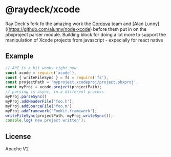 <!--
#
# Licensed to the Apache Software Foundation (ASF) under one
# or more contributor license agreements.  See the NOTICE file
# distributed with this work for additional information
# regarding copyright ownership.  The ASF licenses this file
# to you under the Apache License, Version 2.0 (the
# "License"); you may not use this file except in compliance
# with the License.  You may obtain a copy of the License at
#
# http://www.apache.org/licenses/LICENSE-2.0
#
# Unless required by applicable law or agreed to in writing,
# software distributed under the License is distributed on an
# "AS IS" BASIS, WITHOUT WARRANTIES OR CONDITIONS OF ANY
#  KIND, either express or implied.  See the License for the
# specific language governing permissions and limitations
# under the License.
#
-->

# @raydeck/xcode

Ray Deck's fork fo the amazing work the [Cordova](https://gthub.com/cordova/cordova-node-xcode) team and [Alan Lunny]((https://github.com/alunny/node-xcode) before them put in on the pbxproject parser module. Building block for doing a lot more to support the manipulation of Xcode projects from javascript - expecially for react native

## Example

```javascript
// API is a bit wonky right now
const xcode = require('xcode'),
const { writeFileSync } = fs = require('fs'),
const projectPath = 'myproject.xcodeproj/project.pbxproj',
const myProj = xcode.project(projectPath);
// parsing is async, in a different process
myProj.parseSync()
myProj.addHeaderFile('foo.h');
myProj.addSourceFile('foo.m');
myProj.addFramework('FooKit.framework');
writeFileSync(projectPath, myProj.writeSync());
console.log('new project written');
```

## License

Apache V2
